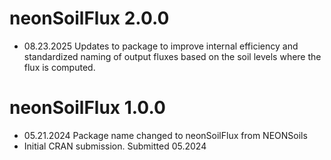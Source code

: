 # neonSoilFlux 2.0.0

* 08.23.2025 Updates to package to improve internal efficiency and standardized naming of output fluxes based on the soil levels where the flux is computed.

# neonSoilFlux 1.0.0

* 05.21.2024 Package name changed to neonSoilFlux from NEONSoils
* Initial CRAN submission. Submitted 05.2024

